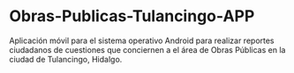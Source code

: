 # Obras-Publicas-Tulancingo-APP
Aplicación móvil para el sistema operativo Android para realizar reportes ciudadanos de cuestiones que conciernen a el área de Obras Públicas en la ciudad de Tulancingo, Hidalgo.
